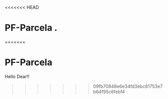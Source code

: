 <<<<<<< HEAD
# PF-Parcela .
=======
# PF-Parcela


Hello Dear!!
>>>>>>> 09fb70848e6e34fd3ebc81753e7b64f95c6febf4
